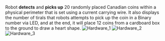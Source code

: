 Robot **detects** and **picks up** 20 randomly placed Canadian coins within a physical perimeter that is set using a current carrying wire. 
It also displays the number of tirals that robots attempts to pick up the coin in a Binary number via LED, and at the end, it will place 12 coins from a cardboard box to the ground to draw a heart shape. 
![Hardware_1](https://user-images.githubusercontent.com/63937643/162583567-0b57906f-0fb1-4bc3-9b75-f677dab30ff4.png)
![Hardware_2](https://user-images.githubusercontent.com/63937643/162583571-0925d894-6fe5-426d-b144-ebbc7f7e0203.png)
![Hardware_3](https://user-images.githubusercontent.com/63937643/162583573-94c7571a-8ca7-4e12-8f72-8606a601fc66.png)
